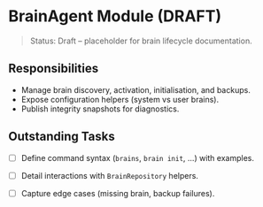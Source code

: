# BrainAgent Module (DRAFT)

> Status: Draft – placeholder for brain lifecycle documentation.

## Responsibilities
- Manage brain discovery, activation, initialisation, and backups.
- Expose configuration helpers (system vs user brains).
- Publish integrity snapshots for diagnostics.

## Outstanding Tasks
- [ ] Define command syntax (`brains`, `brain init`, …) with examples.
- [ ] Detail interactions with `BrainRepository` helpers.
- [ ] Capture edge cases (missing brain, backup failures).

